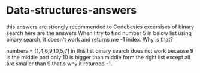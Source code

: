 # Data-structures-answers
this answers are strongly recommended to Codebasics excersises of binary search here are the answers
When I try to find number 5 in below list using binary search, it doesn't work and returns me -1 index. Why is that?

numbers = [1,4,6,9,10,5,7]
in this list binary search does not work because 9 is the middle part only 10 is bigger than middle form the right list except all are smaller than 9 
that s why it returned -1.
